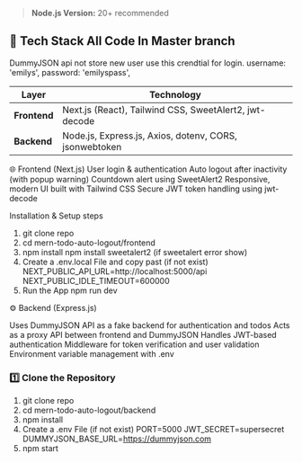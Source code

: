 > **Node.js Version:** 20+ recommended 

## 🧰 Tech Stack All Code In Master branch

DummyJSON api not store new user use this crendtial for login.
    username: 'emilys',
    password: 'emilyspass',

| Layer | Technology |
|-------|-------------|
| **Frontend** | Next.js (React), Tailwind CSS, SweetAlert2, jwt-decode |
| **Backend** | Node.js, Express.js, Axios, dotenv, CORS, jsonwebtoken

🌐 Frontend (Next.js)
User login & authentication
Auto logout after inactivity (with popup warning)
Countdown alert using SweetAlert2
Responsive, modern UI built with Tailwind CSS
Secure JWT token handling using jwt-decode

Installation & Setup steps
1. git clone repo
2. cd mern-todo-auto-logout/frontend
3. npm install 
 npm install sweetalert2 (if sweetalert error show)
4. Create a .env.local File and copy past (if not exist)
NEXT_PUBLIC_API_URL=http://localhost:5000/api
NEXT_PUBLIC_IDLE_TIMEOUT=600000 
5. Run the App
npm run dev

⚙️ Backend (Express.js)

Uses DummyJSON API as a fake backend for authentication and todos
Acts as a proxy API between frontend and DummyJSON
Handles JWT-based authentication
Middleware for token verification and user validation
Environment variable management with .env


### 1️⃣ Clone the Repository
1. git clone repo
2. cd mern-todo-auto-logout/backend
3. npm install
4. Create a .env File (if not exist)
PORT=5000
JWT_SECRET=supersecret
DUMMYJSON_BASE_URL=https://dummyjson.com
5. npm start

